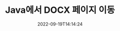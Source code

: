 ---
############################# Static ############################
layout: "auto-gen-merger"
date: 2022-09-19T14:14:24
draft: false
otherformats: dot dotm dotx epub html mht mhtml odp ods odt one otp ott pdf pps ppsx

############################# Head ############################
head_title: "Java에서 DOCX 페이지 이동"
head_description: "문서 병합 API를 사용하여 Java의 DOCX 문서 내의 페이지를 원하는 위치로 이동합니다."

############################# Header ############################
title: "Java에서 DOCX 페이지 이동"
description: "몇 줄의 Java 코드로 DOCX 페이지를 이동하세요."
bg_image: "https://cms.admin.containerize.com/templates/aspose/App_Themes/V3/images/bg/header1.png"
bg_overlay: false
button:
    enable: true
    icon: "fas fa-arrow-down"
    label: "무료 평가판 다운로드"
    link: "https://downloads.groupdocs.com/merger/java"

############################# SubMenu ############################
submenu:
    enable: true

    left:
        img_alt: "GroupDocs.Merger for Java"
        image: "https://cms.admin.containerize.com/templates/groupdocs/images/product-logos/90x90-noborder/groupdocs-merger-java.png"
        product: "GroupDocs.Merger"
        platform: "Java"

    middle:
        button:

            # button loop
            - link: "https://apireference.groupdocs.com/merger/java"
              text: "API 참조"

            # button loop
            - link: "https://github.com/groupdocs-merger"
              text: "코드 예"

            # button loop
            - link: "https://products.groupdocs.app/merger/family"
              text: "라이브 데모"

            # button loop
            - link: "https://purchase.groupdocs.com/pricing/merger/java"
              text: "가격"

    right:
        link_download: "https://downloads.groupdocs.com/merger"
        link_learn: "https://docs.groupdocs.com/merger/java"
        link_buy: "https://purchase.groupdocs.com"

############################# About ############################
about:
    enable: true
    title: "GroupDocs.Merger for Java API 정보"
    content: |
        [GroupDocs.Merger for Java](/ko/merger/java/)는 PDF, Microsoft Office(Word, Excel, PowerPoint)를 비롯한 다양한 문서 형식 간에 안전하게 병합 및 분할할 수 있는 간단한 솔루션을 제공합니다. , OneNote), OpenDocument, HTML, 이미지 및 Java 응용 프로그램 내의 많은 기타. 몇 줄의 코드만 추가하면 이동, 제거, 회전, 교환, 추출 또는 문서 내 페이지 방향 변경과 같은 여러 문서 작업을 수행할 수 있습니다. 문서 병합 API는 문서 구조, 서식 및 페이지 콘텐츠를 분석하기 위해 문서 페이지를 이미지로 미리보기도 지원합니다.
        
        GroupDocs.Merger API는 파일 페이지 이동 기능이 필요한 기업 솔루션에 적합한 선택입니다. 이러한 API는 J2SE 7.0 (1.7), J2SE 8.0 (1.8), Java 10을 포함한 모든 주요 운영 체제 및 플랫폼에서 잘 지원됩니다.

############################# Steps ############################
steps:
    enable: true
    title_left: "Java에서 DOCX 파일 페이지 이동"
    content_left: |
        [GroupDocs.Merger for Java](/ko/merger/java/)를 사용하면 Java 개발자가 몇 가지 간단한 단계를 구현하여 DOCX 파일 내에서 페이지를 쉽게 이동할 수 있습니다. .
        
        * **MoveOptions**를 초기화하여 현재 및 새 페이지 번호를 지정합니다.
        * **Merger**의 새 인스턴스를 만들고 소스 문서 경로를 생성자 매개변수로 전달합니다.
        * **movePage**를 호출하고 **MoveOptions** 개체를 전달합니다.
        * **저장**을 호출하고 결과 문서를 저장할 파일 경로를 지정합니다.

    title_right: "시스템 요구 사항"
    content_right: |
        GroupDocs.Merger for Java API는 모든 주요 플랫폼 및 운영 체제에서 지원됩니다. 아래 코드를 실행하기 전에 시스템에 다음 전제 조건이 설치되어 있는지 확인하십시오.

        * 운영 체제: Microsoft Windows, Linux, MacOS
        * 개발 환경: NetBeans, IntelliJ IDEA, Eclipse
        * 프레임워크: J2SE 7.0 (1.7), J2SE 8.0 (1.8), Java 10
        * [Maven](https://repository.groupdocs.com/webapp/#/artifacts/browse/tree/General/repo/com/groupdocs/groupdocs-merger)에서 최신 버전의 GroupDocs.Merger for Java 다운로드
         
    code: |
     {{% merger/additional-styles %}}
     {{< merger/code-merger title="Java 예제 코드를 사용하여 DOCX 파일 페이지를 이동하는 방법">}}

        ```java    
        // GroupDocs.Merger API를 사용하여 DOCX 파일 페이지 이동
        int pageNumber = 6;
        int newPageNumber = 1;

        // 현재 페이지 번호와 새 페이지 번호를 지정하기 위해 MoveOptions 클래스를 초기화합니다.
        MoveOptions moveOptions = new MoveOptions(pageNumber, newPageNumber);

        // 입력 DOCX 문서로 병합을 인스턴스화
        Merger merger = new Merger("input.docx");

        // movePage 메서드를 호출하고 MoveOptions 개체를 전달합니다.
        merger.movePage(moveOptions);
    
        // save 메소드를 호출하고 원하는 파일 경로를 전달하여 출력 문서를 저장하십시오.
        merger.save("output.docx");
        ```
     {{< /merger/code-merger >}}

############################# Demos ############################
demos:
    enable: true
    title: "라이브 데모 - 온라인으로 DOCX 페이지 이동"
    content: |
       지금 바로 [GroupDocs.Merger Live Demos](https://products.groupdocs.app/splitter/move-pages/docx) 웹사이트를 방문하여 DOCX 파일 페이지를 이동하세요.
       라이브 데모에는 다음과 같은 이점이 있습니다.
        
############################# About Formats ############################
about_formats:
    enable: true

############################# More Formats ############################
more_formats:
    enable: true
    title: "다른 문서 형식의 페이지 이동"
    content: |
        Java은(는) 파일 형식 및 이미지에 대한 병합 및 분할 API를 문서화합니다. 아래에 설명된 대로 인기 있는 파일 형식 중 일부를 이동합니다.

############################# Back to top ###############################
back_to_top:
    enable: true
---
